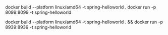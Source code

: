 docker build --platform linux/amd64 -t spring-helloworld .
docker run -p 8099:8099 -t spring-helloworld

docker build --platform linux/amd64 -t spring-helloworld . && docker run -p 8939:8939 -t spring-helloworld
